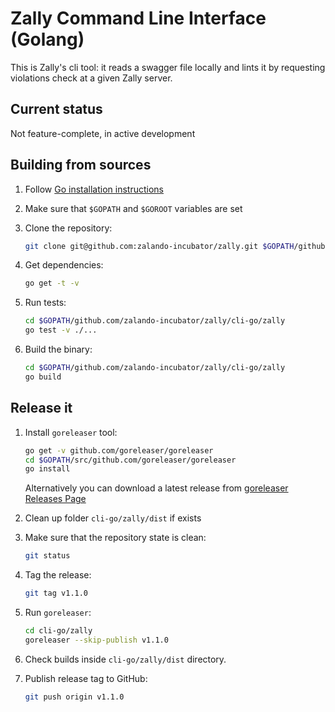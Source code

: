 # Zally Command Line Interface (Golang)

This is Zally's cli tool: it reads a swagger file locally and lints it by
requesting violations check at a given Zally server.

## Current status

Not feature-complete, in active development

## Building from sources

1. Follow [Go installation instructions](https://golang.org/doc/install)

1. Make sure that `$GOPATH` and `$GOROOT` variables are set

1. Clone the repository:

    ```bash
    git clone git@github.com:zalando-incubator/zally.git $GOPATH/github.com/zalando-incubator/zally
    ``` 
1. Get dependencies:

    ```bash
    go get -t -v
    ```

1. Run tests:

    ```bash
    cd $GOPATH/github.com/zalando-incubator/zally/cli-go/zally
    go test -v ./...
    ```

1. Build the binary:

    ```bash
    cd $GOPATH/github.com/zalando-incubator/zally/cli-go/zally
    go build
    ```

## Release it

1. Install `goreleaser` tool:

    ```bash
    go get -v github.com/goreleaser/goreleaser
    cd $GOPATH/src/github.com/goreleaser/goreleaser
    go install
    ```

    Alternatively you can download a latest release from [goreleaser Releases Page](https://github.com/goreleaser/goreleaser/releases)

1. Clean up folder `cli-go/zally/dist` if exists

1. Make sure that the repository state is clean:

    ```bash
    git status
    ```

1. Tag the release:

    ```bash
    git tag v1.1.0
    ```

1. Run `goreleaser`:

    ```bash
    cd cli-go/zally
    goreleaser --skip-publish v1.1.0
    ```

1. Check builds inside `cli-go/zally/dist` directory.

1. Publish release tag to GitHub:

    ```bash
    git push origin v1.1.0
    ```
